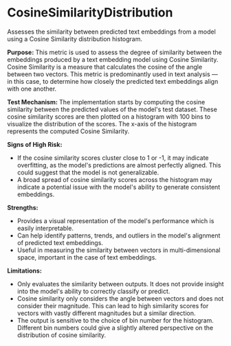 # CosineSimilarityDistribution

Assesses the similarity between predicted text embeddings from a model using a Cosine Similarity distribution
histogram.

**Purpose:**
This metric is used to assess the degree of similarity between the embeddings produced by a text embedding model
using Cosine Similarity. Cosine Similarity is a measure that calculates the cosine of the angle between two
vectors. This metric is predominantly used in text analysis — in this case, to determine how closely the predicted
text embeddings align with one another.

**Test Mechanism:**
The implementation starts by computing the cosine similarity between the predicted values of the model's test
dataset. These cosine similarity scores are then plotted on a histogram with 100 bins to visualize the distribution
of the scores. The x-axis of the histogram represents the computed Cosine Similarity.

**Signs of High Risk:**

- If the cosine similarity scores cluster close to 1 or -1, it may indicate overfitting, as the model's predictions
are almost perfectly aligned. This could suggest that the model is not generalizable.
- A broad spread of cosine similarity scores across the histogram may indicate a potential issue with the model's
ability to generate consistent embeddings.

**Strengths:**

- Provides a visual representation of the model's performance which is easily interpretable.
- Can help identify patterns, trends, and outliers in the model's alignment of predicted text embeddings.
- Useful in measuring the similarity between vectors in multi-dimensional space, important in the case of text
embeddings.

**Limitations:**

- Only evaluates the similarity between outputs. It does not provide insight into the model's ability to correctly
classify or predict.
- Cosine similarity only considers the angle between vectors and does not consider their magnitude. This can lead
to high similarity scores for vectors with vastly different magnitudes but a similar direction.
- The output is sensitive to the choice of bin number for the histogram. Different bin numbers could give a
slightly altered perspective on the distribution of cosine similarity.